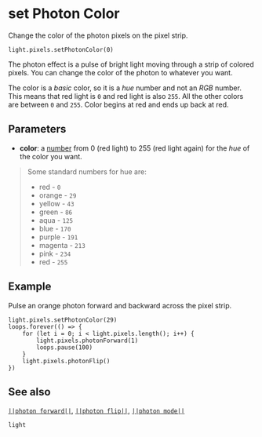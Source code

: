 # set Photon Color

Change the color of the photon pixels on the pixel strip.

```sig
light.pixels.setPhotonColor(0)
```

The photon effect is a pulse of bright light moving through a strip of colored pixels.
You can change the color of the photon to whatever you want.

The color is a _basic_ color, so it is a _hue_ number and not an _RGB_ number. This means that red light is `0` and red light is also `255`. All the other colors are between `0` and `255`. Color begins at red and
ends up back at red.

## Parameters

* **color**: a [number](/types/number) from 0 (red light) to 255 (red light again) for
the _hue_ of the color you want.
> Some standard numbers for hue are:
> * red - `0`
> * orange - `29`
> * yellow - `43`
> * green - `86`
> * aqua - `125`
> * blue - `170`
> * purple - `191`
> * magenta - `213`
> * pink - `234`
> * red - `255`


## Example

Pulse an orange photon forward and backward across the pixel strip.

```blocks
light.pixels.setPhotonColor(29)
loops.forever(() => {
    for (let i = 0; i < light.pixels.length(); i++) {
        light.pixels.photonForward(1)
        loops.pause(100)
    }
    light.pixels.photonFlip()
})
```
## See also

[``||photon forward||``](/reference/light/photon-forward),
[``||photon flip||``](/reference/light/photon-flip),
[``||photon mode||``](/reference/light/set-photon-mode)

```package
light
```


